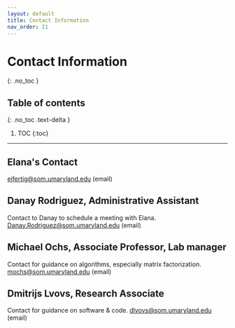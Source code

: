 ```yaml
---
layout: default
title: Contact Information
nav_order: 21
---
```


# Contact Information
{: .no_toc }

## Table of contents
{: .no_toc .text-delta }

1. TOC
{:toc}

---

## Elana's Contact
<a href = "mailto:ejfertig@som.umaryland.edu">ejfertig@som.umaryland.edu</a> (email)<br>

## Danay Rodriguez, Administrative Assistant
Contact to Danay to schedule a meeting with Elana.
<a href = "mailto:Danay.Rodriguez@som.umaryland.edu">Danay.Rodriguez@som.umaryland.edu</a> (email)

## Michael Ochs, Associate Professor, Lab manager
Contact for guidance on algorithms, especially matrix factorization.
<a href = "mailto:mochs@som.umaryland.edu">mochs@som.umaryland.edu</a> (email)

## Dmitrijs Lvovs, Research Associate
Contact for guidance on software & code.
<a href = "mailto:dlvovs@som.umaryland.edu">dlvovs@som.umaryland.edu</a> (email)




<!-- just_the_docs:
  # Define which collections are used in just-the-docs
  collections:
    # Reference the "tests" collection
    tests:
      # Give the collection a name
      name: Tests
      # Exclude the collection from the navigation
      # Supports true or false (default)
      # nav_exclude: true
      # Fold the collection in the navigation
      # Supports true or false (default)
      # nav_fold: true  # note: this option is new in v0.4
      # Exclude the collection from the search
      # Supports true or false (default)
      # search_exclude: true -->
